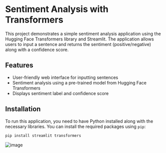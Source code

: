 # Sentiment Analysis with Transformers

This project demonstrates a simple sentiment analysis application using the Hugging Face Transformers library and Streamlit. The application allows users to input a sentence and returns the sentiment (positive/negative) along with a confidence score.

## Features

- User-friendly web interface for inputting sentences
- Sentiment analysis using a pre-trained model from Hugging Face Transformers
- Displays sentiment label and confidence score

## Installation

To run this application, you need to have Python installed along with the necessary libraries. You can install the required packages using `pip`:

```bash
pip install streamlit transformers
```


![image](https://github.com/iamsandeeprSand/Sentiment-Analysis/assets/139530620/051fe240-ba85-431c-bb80-cdba1fc92b55)
